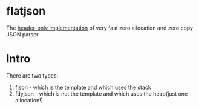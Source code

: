 # flatjson
The [header-only implementation](https://github.com/niXman/flatjson/blob/master/flatjson.h) of very fast zero allocation and zero copy JSON parser

# Intro
There are two types:
1) fjson - which is the template and which uses the stack
2) fdyjson - which is not the template and which uses the heap(just one allocation!)
